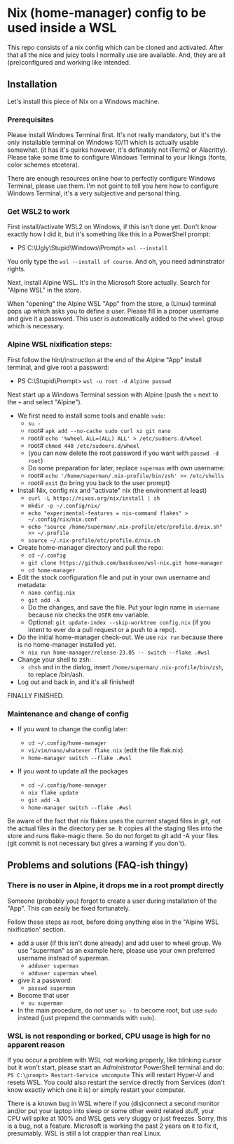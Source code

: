 # Nix (home-manager) config to be used inside a WSL

This repo consists of a nix config which can be cloned and activated.
After that all the nice and juicy tools I normally use are available.
And, they are all (pre)configured and working like intended.

## Installation

Let's install this piece of Nix on a Windows machine.

### Prerequisites

Please install Windows Terminal first. It's not really mandatory, but it's the only installable terminal on Windows 10/11 which is actually usable somewhat.
(it has it's quirks however, it's definately not iTerm2 or Alacritty).
Please take some time to configure Windows Terminal to your likings (fonts, color schemes etcetera).

There are enough resources online how to perfectly configure Windows Terminal, please use them.
I'm not goint to tell you here how to configure Windows Terminal, it's a very subjective and personal thing.

### Get WSL2 to work

First install/activate WSL2 on Windows, if this isn't done yet. Don't know exactly how I did it, but it's something like this in a PowerShell prompt:
- PS C:\Ugly\Stupid\Windows\Prompt> `wsl --install`

You only type the `wsl --install of course`. And oh, you need adminstrator rights.

Next, install Alpine WSL. It's in the Microsoft Store actually. Search for "Alpine WSL" in the store.

When "opening" the Alpine WSL "App" from the store, a (Linux) terminal pops up which asks you to define a user.
Please fill in a proper username and give it a password. 
This user is automatically added to the `wheel` group which is necessary.

### Alpine WSL nixification steps:

First follow the hint/instruction at the end of the Alpine "App" install terminal, and give root a password:
- PS C:\Stupid\Prompt> `wsl -u root -d Alpine passwd`

Next start up a Windows Terminal session with Alpine (push the `v` next to the `+` and select "Alpine").

- We first need to install some tools and enable `sudo`:
    - `su -`
    - root# `apk add --no-cache sudo curl xz git nano`
    - root# `echo '%wheel ALL=(ALL) ALL' > /etc/sudoers.d/wheel`
    - root# `chmod 440 /etc/sudoers.d/wheel`
    - (you can now delete the root password if you want with `passwd -d root`)
    - Do some preparation for later, replace `superman` with own username:
    - root# `echo '/home/superman/.nix-profile/bin/zsh' >> /etc/shells`
    - root# `exit`   (to bring you back to the user prompt)
- Install Nix, config nix and "activate" nix (the environment at least)
    - `curl -L https://nixos.org/nix/install | sh`
    - `mkdir -p ~/.config/nix/`
    - `echo "experimental-features = nix-command flakes" > ~/.config/nix/nix.conf`
    - `echo "source /home/superman/.nix-profile/etc/profile.d/nix.sh" >> ~/.profile`
    - `source ~/.nix-profile/etc/profile.d/nix.sh`
- Create home-manager directory and pull the repo:
    - `cd ~/.config`
    - `git clone https://github.com/basdusee/wsl-nix.git home-manager`
    - `cd home-manager`
- Edit the stock configuration file and put in your own username and metadata:
    - `nano config.nix`
    - `git add -A`
    - Do the changes, and save the file. Put your login name in `username` because nix checks the `USER` env variable.
    - Optional: `git update-index --skip-worktree config.nix` (if you intent to ever do a pull request or a push to a repo).
- Do the initial home-manager check-out. We use `nix run` because there is no home-manager installed yet.
    - `nix run home-manager/release-23.05 -- switch --flake .#wsl`
- Change your shell to zsh:
    - `chsh` and in the dialog, insert `/home/superman/.nix-profile/bin/zsh`, to replace /bin/ash.
- Log out and back in, and it's all finished!

FINALLY FINISHED.

### Maintenance and change of config

- If you want to change the config later:
    - `cd ~/.config/home-manager`
    - `vi/vim/nano/whatever flake.nix` (edit the file flak.nix).
    - `home-manager switch --flake .#wsl`

- If you want to update all the packages
    - `cd ~/.config/home-manager`
    - `nix flake update`
    - `git add -A`
    - `home-manager switch --flake .#wsl`

Be aware of the fact that nix flakes uses the current staged files in git, not the actual files in the directory per se.
It copies all the staging files into the store and runs flake-magic there.
So do not forget to git add -A your files (git commit is not necessary but gives a warning if you don't).

## Problems and solutions (FAQ-ish thingy)

### There is no user in Alpine, it drops me in a root prompt directly

Someone (probably you) forgot to create a user during installation of the "App". 
This can easily be fixed fortunately.

Follow these steps as root, before doing anything else in the "Alpine WSL nixification' section.
- add a user (if this isn't done already) and add user to wheel group. We use "superman" as an example here, please use your own preferred username instead of superman.
    - `adduser superman`
    - `adduser superman wheel`
- give it a password:
    - `passwd superman`
- Become that user
    - `su superman`
- In the main procedure, do _not_ user `su -` to become root, but use `sudo` instead (just prepend the commands with `sudo`).

### WSL is not responding or borked, CPU usage is high for no apparent reason

If you occur a problem with WSL not working properly, like blinking cursor but it won't start, please start an _Administrator_ PowerShell terminal and do:
`PS C:\prompt> Restart-Service vmcompute`
This will restart Hyper-V and resets WSL. You could also restart the service directly from Services (don't know exactly which one it is) or simply restart your computer.

There is a known bug in WSL where if you (dis)connect a second monitor and/or put your laptop into sleep or some other weird related stuff, your CPU will spike at 100% and WSL gets very sluggy or just freezes.
Sorry, this is a bug, not a feature. Microsoft is working the past 2 years on it to fix it, presumably. WSL is still a lot crappier than real Linux.

